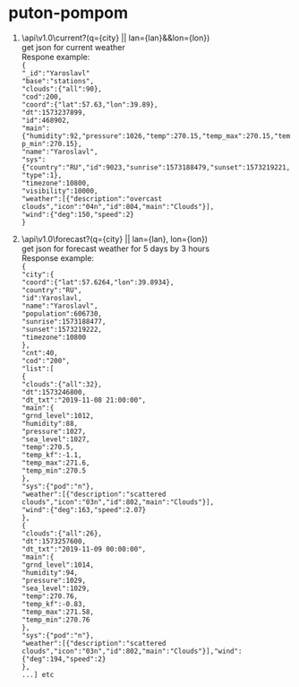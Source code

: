 # puton-pompom

1. \api\v1.0\current?(q={city} || lan={lan}&&lon={lon})<br>
      get json for current weather<br>
      Respone example:<br>
        `{`<br>
          `"_id":"Yaroslavl"`<br>
          `"base":"stations",`<br>
          `"clouds":{"all":90},`<br>
          `"cod":200,`<br>
          `"coord":{"lat":57.63,"lon":39.89},`<br>
          `"dt":1573237899,`<br>
          `"id":468902,`<br>
          `"main":{"humidity":92,"pressure":1026,"temp":270.15,"temp_max":270.15,"temp_min":270.15},`<br>
          `"name":"Yaroslavl",`<br>
          `"sys":{"country":"RU","id":9023,"sunrise":1573188479,"sunset":1573219221,"type":1},`<br>
          `"timezone":10800,`<br>
          `"visibility":10000,`<br>
          `"weather":[{"description":"overcast clouds","icon":"04n","id":804,"main":"Clouds"}],`<br>
          `"wind":{"deg":150,"speed":2}`<br>
        `}`<br>
			
  
2. \api\v1.0\forecast?(q={city} || lan={lan}, lon={lon})<br>
      get json for forecast weather for 5 days by 3 hours<br>
      Response example:<br>
        `{`<br>
          `"city":{`<br>
            `"coord":{"lat":57.6264,"lon":39.8934},`<br>
            `"country":"RU",`<br>
            `"id":Yaroslavl,`<br>
            `"name":"Yaroslavl",`<br>
            `"population":606730,`<br>
            `"sunrise":1573188477,`<br>
            `"sunset":1573219222,`<br>
            `"timezone":10800`<br>
          `},`<br>
          `"cnt":40,`<br>
          `"cod":"200",`<br>
          `"list":[`<br>
            `{`<br>
              `"clouds":{"all":32},`<br>
              `"dt":1573246800,`<br>
              `"dt_txt":"2019-11-08 21:00:00",`<br>
              `"main":{`<br>
                `"grnd_level":1012,`<br>
                `"humidity":88,`<br>
                `"pressure":1027,`<br>
                `"sea_level":1027,`<br>
                `"temp":270.5,`<br>
                `"temp_kf":-1.1,`<br>
                `"temp_max":271.6,`<br>
                `"temp_min":270.5`<br>
              `},`<br>
              `"sys":{"pod":"n"},`<br>
              `"weather":[{"description":"scattered clouds","icon":"03n","id":802,"main":"Clouds"}],`<br>
              `"wind":{"deg":163,"speed":2.07}`<br>
            `},`<br>
            `{`<br>
              `"clouds":{"all":26},`<br>
              `"dt":1573257600,`<br>
              `"dt_txt":"2019-11-09 00:00:00",`<br>
              `"main":{`<br>
                `"grnd_level":1014,`<br>
                `"humidity":94,`<br>
                `"pressure":1029,`<br>
                `"sea_level":1029,`<br>
                `"temp":270.76,`<br>
                `"temp_kf":-0.83,`<br>
                `"temp_max":271.58,`<br>
                `"temp_min":270.76`<br>
              `},`<br>
               `"sys":{"pod":"n"},`<br>
               `"weather":[{"description":"scattered clouds","icon":"03n","id":802,"main":"Clouds"}],"wind":       {"deg":194,"speed":2}`<br>
             `}, `<br>
          `...] etc`<br>
